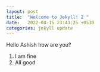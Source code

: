```yaml
---
layout: post
title:  "Welcome to Jekyll! 2 "
date:   2022-04-15 23:43:25 +0530
categories: jekyll update
---
```


Hello Ashish how are you?

1. I am fine
2. All good